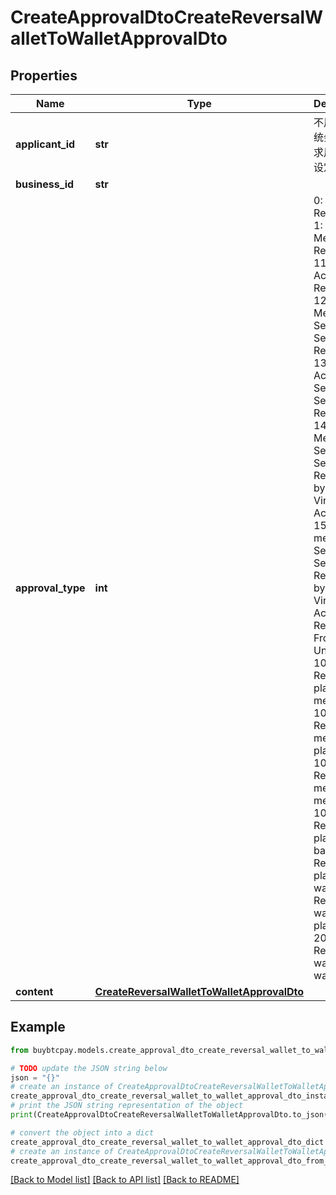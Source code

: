 # CreateApprovalDtoCreateReversalWalletToWalletApprovalDto


## Properties

Name | Type | Description | Notes
------------ | ------------- | ------------- | -------------
**applicant_id** | **str** | 不用填，系统会根据请求用户自己设定 | [optional] 
**business_id** | **str** |  | [optional] 
**approval_type** | **int** | 0: Platform Recharge, 1: Merchant Recharge, 11: Virtual Account Recharge, 12: Merchant Self Service Recharge, 13: Virtual Account Self Service Recharge, 14: Merchant Self Service Recharge by PalmPay Virtual Account, 15: Virtual merchant Self Service Recharge by PalmPay Virtual Account, 2: Refund, 3: Frozen, 4: Unfrozen, 100: Reversal platform to merchant, 101: Reversal merchant to platform, 102: Reversal merchant to merchant, 103: Reversal platform to bank, 200: Reversal platform to wallet, 201: Reversal wallet to platform, 202: Reversal wallet to wallet | 
**content** | [**CreateReversalWalletToWalletApprovalDto**](CreateReversalWalletToWalletApprovalDto.md) |  | [optional] 

## Example

```python
from buybtcpay.models.create_approval_dto_create_reversal_wallet_to_wallet_approval_dto import CreateApprovalDtoCreateReversalWalletToWalletApprovalDto

# TODO update the JSON string below
json = "{}"
# create an instance of CreateApprovalDtoCreateReversalWalletToWalletApprovalDto from a JSON string
create_approval_dto_create_reversal_wallet_to_wallet_approval_dto_instance = CreateApprovalDtoCreateReversalWalletToWalletApprovalDto.from_json(json)
# print the JSON string representation of the object
print(CreateApprovalDtoCreateReversalWalletToWalletApprovalDto.to_json())

# convert the object into a dict
create_approval_dto_create_reversal_wallet_to_wallet_approval_dto_dict = create_approval_dto_create_reversal_wallet_to_wallet_approval_dto_instance.to_dict()
# create an instance of CreateApprovalDtoCreateReversalWalletToWalletApprovalDto from a dict
create_approval_dto_create_reversal_wallet_to_wallet_approval_dto_from_dict = CreateApprovalDtoCreateReversalWalletToWalletApprovalDto.from_dict(create_approval_dto_create_reversal_wallet_to_wallet_approval_dto_dict)
```
[[Back to Model list]](../README.md#documentation-for-models) [[Back to API list]](../README.md#documentation-for-api-endpoints) [[Back to README]](../README.md)



